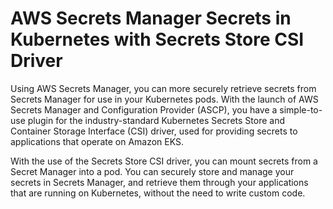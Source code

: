 # AWS Secrets Manager Secrets in Kubernetes with Secrets Store CSI Driver

Using AWS Secrets Manager, you can more securely retrieve secrets from Secrets Manager for use in your Kubernetes pods. With the launch of AWS Secrets Manager and Configuration Provider (ASCP), you have a simple-to-use plugin for the industry-standard Kubernetes Secrets Store and Container Storage Interface (CSI) driver, used for providing secrets to applications that operate on Amazon EKS.

With the use of the Secrets Store CSI driver, you can mount secrets from a Secret Manager into a pod. You can securely store and manage your secrets in Secrets Manager, and retrieve them through your applications that are running on Kubernetes, without the need to write custom code.

